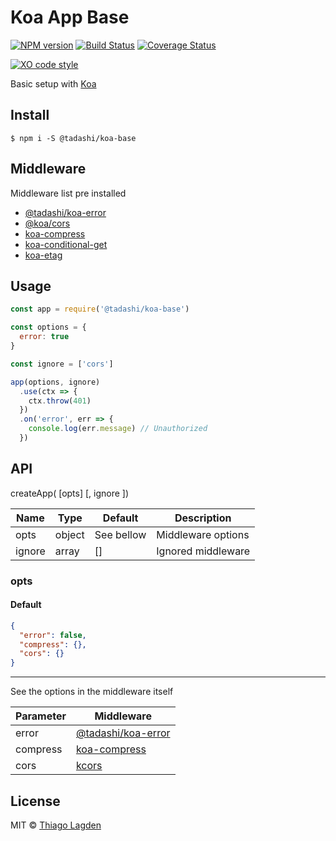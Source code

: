 # Koa App Base

[![NPM version][npm-img]][npm]
[![Build Status][ci-img]][ci]
[![Coverage Status][coveralls-img]][coveralls]

[![XO code style][xo-img]][xo]


[npm-img]:         https://img.shields.io/npm/v/@tadashi/koa-base.svg
[npm]:             https://www.npmjs.com/package/@tadashi/koa-base
[ci-img]:          https://github.com/lagden/koa-app-base/workflows/Koa%20Base%20CI/badge.svg
[ci]:              https://github.com/lagden/koa-app-base/actions?query=workflow%3A%22Koa+Base+CI%22
[coveralls-img]:   https://coveralls.io/repos/github/lagden/koa-app-base/badge.svg?branch=master
[coveralls]:       https://coveralls.io/github/lagden/koa-app-base?branch=master
[xo-img]:          https://img.shields.io/badge/code_style-XO-5ed9c7.svg
[xo]:              https://github.com/sindresorhus/xo


Basic setup with [Koa](https://github.com/koajs/koa)

## Install

```
$ npm i -S @tadashi/koa-base
```

## Middleware

Middleware list pre installed

- [@tadashi/koa-error](https://github.com/lagden/koa-error)
- [@koa/cors](https://github.com/koajs/cors)
- [koa-compress](https://github.com/koajs/compress)
- [koa-conditional-get](https://github.com/koajs/conditional-get)
- [koa-etag](https://github.com/koajs/etag)


## Usage

```js
const app = require('@tadashi/koa-base')

const options = {
  error: true
}

const ignore = ['cors']

app(options, ignore)
  .use(ctx => {
    ctx.throw(401)
  })
  .on('error', err => {
    console.log(err.message) // Unauthorized
  })
```

## API

createApp( [opts] [, ignore ])

Name   | Type   | Default    | Description
------ | ------ | ---------- | ------------
opts   | object | See bellow | Middleware options
ignore | array  | []         | Ignored middleware


### opts

#### Default

```json
{
  "error": false,
  "compress": {},
  "cors": {}
}
```

---

See the options in the middleware itself

Parameter    | Middleware
-----------  | --------------------
error        | [@tadashi/koa-error](https://github.com/lagden/koa-error)
compress     | [koa-compress](https://github.com/koajs/compress)
cors         | [kcors](https://github.com/koajs/cors)


## License

MIT © [Thiago Lagden](https://github.com/lagden)

